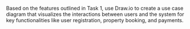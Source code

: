 Based on the features outlined in Task 1, use Draw.io to create a use case diagram that visualizes the interactions between users and the system for key functionalities like user registration, property booking, and payments.

